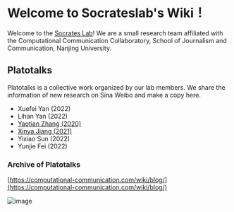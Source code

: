 # Welcome to Socrateslab's Wiki！

Welcome to the [Socrates Lab](https://github.com/socrateslab)! We are a small research team affiliated with the Computational Communication Collaboratory, School of Journalism and Communication, Nanjing University.

## Platotalks

Platotalks is a collective work organized by our lab members. We share the information of new research on Sina Weibo and make a copy here. 

- Xuefei Yan (2022)
- Lihan Yan (2022)
- [Yaotian Zhang (2020)](https://yaotianzhang.github.io/)
- [Xinya Jiang (2021)](https://alexandrajiang.github.io/)
- Yixiao Sun (2022)
- Yunjie Fei (2022)


### Archive of Platotalks

[https://computational-communication.com/wiki/blog/](https://computational-communication.com/wiki/blog/)


![image](https://user-images.githubusercontent.com/543384/178101007-f41a3ec4-ee71-4b43-a452-ee61cf6db4e5.png)


